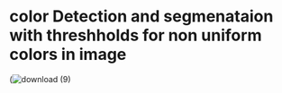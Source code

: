 # color Detection and segmenataion with threshholds for non uniform colors in image
(![download (9)](https://user-images.githubusercontent.com/45369296/112512013-4149da00-8d93-11eb-8d93-1a5151a309b0.png)


